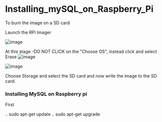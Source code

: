 # Installing_mySQL_on_Raspberry_Pi

To burn the image on a SD card

Launch the RPi Imager

![image](https://user-images.githubusercontent.com/14288989/216913403-d79a91c0-bea8-4394-becf-d5ec468b2843.png)


At this stage -DO NOT CLICK on the "Choose OS", instead click and select Erase 
![image](https://user-images.githubusercontent.com/14288989/216913538-373fe400-0d37-41ab-bdae-f3571b9f8295.png)


![image](https://user-images.githubusercontent.com/14288989/216913607-a9978b75-13ca-483d-888c-7e987b1d5d93.png)

Choose Storage and select the SD card
and now write the image to the SD card.



### Installing MySQL on Raspberry pi

First

.. sudo apt-get update
.. sudo apt-get upgrade
